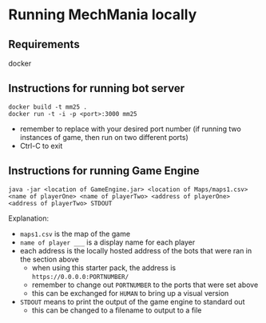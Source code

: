 # Running MechMania locally

## Requirements
docker

## Instructions for running bot server
```
docker build -t mm25 .
docker run -t -i -p <port>:3000 mm25
```
- remember to replace <port> with your desired port number (if running two instances of game, then run on two different ports)
- Ctrl-C to exit

## Instructions for running Game Engine
```
java -jar <location of GameEngine.jar> <location of Maps/maps1.csv> <name of playerOne> <name of playerTwo> <address of playerOne> <address of playerTwo> STDOUT
```
Explanation:
- `maps1.csv` is the map of the game
- `name of player ___` is a display name for each player
- each address is the locally hosted address of the bots that were ran in the section above
  - when using this starter pack, the address is `https://0.0.0.0:PORTNUMBER/`
  - remember to change out `PORTNUMBER` to the ports that were set above
  - this can be exchanged for `HUMAN` to bring up a visual version
- `STDOUT` means to print the output of the game engine to standard out
  - this can be changed to a filename to output to a file
